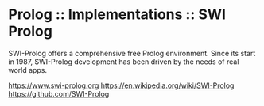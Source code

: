 # Prolog :: Implementations :: SWI Prolog

SWI-Prolog offers a comprehensive free Prolog environment. Since its start in 1987, SWI-Prolog development has been driven by the needs of real world apps.

https://www.swi-prolog.org
https://en.wikipedia.org/wiki/SWI-Prolog
https://github.com/SWI-Prolog
